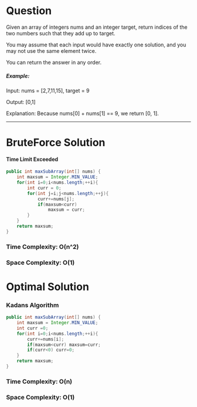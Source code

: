 # Question

Given an array of integers nums and an integer target, return indices of the two numbers such that they add up to target.

You may assume that each input would have exactly one solution, and you may not use the same element twice.

You can return the answer in any order.

 

##### Example:

Input: nums = [2,7,11,15], target = 9

Output: [0,1]

Explanation: Because nums[0] + nums[1] == 9, we return [0, 1].

***

# BruteForce Solution

#### Time Limit Exceeded        

``` java
public int maxSubArray(int[] nums) {
    int maxsum = Integer.MIN_VALUE;
    for(int i=0;i<nums.length;++i){
        int curr = 0;
        for(int j=i;j<nums.length;++j){
            curr+=nums[j];
            if(maxsum<curr)
                maxsum = curr;
        }            
    }
    return maxsum;
}
```

### Time Complexity: O(n^2)
### Space Complexity: O(1)


# Optimal Solution

### Kadans Algorithm

``` java
public int maxSubArray(int[] nums) {
    int maxsum = Integer.MIN_VALUE;
    int curr =0;
    for(int i=0;i<nums.length;++i){
        curr+=nums[i];
        if(maxsum<curr) maxsum=curr;
        if(curr<0) curr=0;                      
    }
    return maxsum;
}
```

### Time Complexity: O(n)
### Space Complexity: O(1)